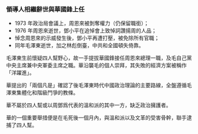 ### 領導人相繼辭世與華國鋒上任

* 1973 年政治局會議上，周恩來被剝奪權力（仍保留職銜）；
* 1976 年周恩來逝世，鄧小平在追悼會上致悼詞讚揚周的人品；
* 悼念周恩來的示威發生後，鄧小平再遭打壓，被免除所有官職；
* 同年毛澤東逝世，加之林彪倒臺，中共和全國頓失倚靠。

毛澤東生前懷疑四人幫野心，故一手提拔華國鋒接任周恩來總理一職，及毛自己黨中央主席兼中央軍委主席之職。華沿襲毛的個人崇拜，其失敗的經濟方案被稱作「洋躍進」。

華提出的「兩個凡是」確認了後毛澤東時代中國政治理論的主要路線，全盤遵循毛澤東集體化和階級鬥爭的教條。

華不屬於四人幫或以周鄧爲代表的溫和派的其中一方，缺乏政治擁護者。

華的一個重要舉措便是在毛死後一個月內，與溫和派以及文革的受害骨幹，聯手逮捕了四人幫。